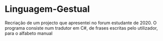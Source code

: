 # Linguagem-Gestual
Recriação de um projecto que apresentei no forum estudante de 2020. O programa consiste num tradutor em C#, de frases escritas pelo utilizador, para o alfabeto manual
